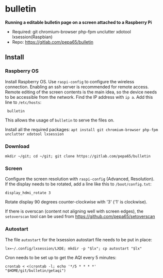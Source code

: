 # bulletin
**Running a editable bulletin page on a screen attached to a Raspberry Pi**

* Required: git chromium-browser php-fpm unclutter xdotool lxsession(Raspbian)
* Repo: https://gitlab.com/pepa65/bulletin

## Install

### Raspberry OS
Install Raspberry OS. Use `raspi-config` to configure the wireless connection.
Enabling an ssh server is recommended for remote access. Remote editing of the
screen contents is the main idea, so the device needs to be accessible from the
network. Find the IP address with `ip a`. Add this line to `/etc/hosts`:

<ip-address>` bulletin`

This allows the usage of `bulletin` to serve the files on.

Install all the required packages:
`apt install git chromium-browser php-fpm unclutter xdotool lxsession`

### Download
`mkdir ~/git; cd ~/git; git clone https://gitlab.com/pepa65/bulletin`

### Screen
Configure the screen resolution with `raspi-config` (Advanced, Resolution).
If the display needs to be rotated, add a line like this to `/boot/config.txt`:

`display_hdmi_rotate 3`

Rotate display 90 degrees counter-clockwise with '3' ('1' is clockwise).

If there is overscan (content not aligning well with screen edges), the
`setoverscan` tool can be used from https://github.com/pepa65/setoverscan

### Autostart
The file `autostart` for the lxsession autostart file needs to be put in place:

`lx=~/.config/lxsession/LXDE; mkdir -p "$lx"; cp autostart "$lx"`

Cron needs to be set up to get the AQI every 5 minutes:

`crontab < <(crontab -l; echo '*/5 * * * *' "$HOME/git/bulletin/getaqi")`
